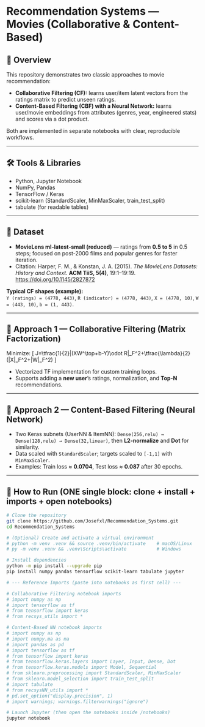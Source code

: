# Recommendation Systems — Movies (Collaborative & Content-Based)

## 📌 Overview
This repository demonstrates two classic approaches to movie recommendation:
- **Collaborative Filtering (CF):** learns user/item latent vectors from the ratings matrix to predict unseen ratings.
- **Content-Based Filtering (CBF) with a Neural Network:** learns user/movie embeddings from attributes (genres, year, engineered stats) and scores via a dot product.

Both are implemented in separate notebooks with clear, reproducible workflows.

---

## 🛠️ Tools & Libraries
- Python, Jupyter Notebook
- NumPy, Pandas
- TensorFlow / Keras
- scikit-learn (StandardScaler, MinMaxScaler, train_test_split)
- tabulate (for readable tables)

---

## 📂 Dataset
- **MovieLens ml-latest-small (reduced)** — ratings from **0.5 to 5** in 0.5 steps; focused on post-2000 films and popular genres for faster iteration.
- Citation: Harper, F. M., & Konstan, J. A. (2015). *The MovieLens Datasets: History and Context.* **ACM TiiS, 5(4)**, 19:1–19:19. https://doi.org/10.1145/2827872

**Typical CF shapes (example):**  
`Y (ratings) = (4778, 443)`, `R (indicator) = (4778, 443)`, `X = (4778, 10)`, `W = (443, 10)`, `b = (1, 443)`.

---

## 🧠 Approach 1 — Collaborative Filtering (Matrix Factorization)
Minimize:
\[
J=\tfrac{1}{2}\|(XW^\top+b-Y)\odot R\|_F^2+\tfrac{\lambda}{2}(\|X\|_F^2+\|W\|_F^2)
\]
- Vectorized TF implementation for custom training loops.
- Supports adding a **new user**’s ratings, normalization, and **Top-N** recommendations.

---

## 🧠 Approach 2 — Content-Based Filtering (Neural Network)
- Two Keras subnets (UserNN & ItemNN): `Dense(256,relu) → Dense(128,relu) → Dense(32,linear)`, then **L2-normalize** and **Dot** for similarity.
- Data scaled with `StandardScaler`; targets scaled to `[-1,1]` with `MinMaxScaler`.
- Examples: Train loss ≈ **0.0704**, Test loss ≈ **0.087** after 30 epochs.

---

## 🚀 How to Run (ONE single block: clone + install + imports + open notebooks)
```bash
# Clone the repository
git clone https://github.com/Josefxl/Recommendation_Systems.git
cd Recommendation_Systems

# (Optional) Create and activate a virtual environment
# python -m venv .venv && source .venv/bin/activate    # macOS/Linux
# py -m venv .venv && .venv\Scripts\activate           # Windows

# Install dependencies
python -m pip install --upgrade pip
pip install numpy pandas tensorflow scikit-learn tabulate jupyter

# --- Reference Imports (paste into notebooks as first cell) ---

# Collaborative Filtering notebook imports
# import numpy as np
# import tensorflow as tf
# from tensorflow import keras
# from recsys_utils import *

# Content-Based NN notebook imports
# import numpy as np
# import numpy.ma as ma
# import pandas as pd
# import tensorflow as tf
# from tensorflow import keras
# from tensorflow.keras.layers import Layer, Input, Dense, Dot
# from tensorflow.keras.models import Model, Sequential
# from sklearn.preprocessing import StandardScaler, MinMaxScaler
# from sklearn.model_selection import train_test_split
# import tabulate
# from recsysNN_utils import *
# pd.set_option("display.precision", 1)
# import warnings; warnings.filterwarnings("ignore")

# Launch Jupyter (then open the notebooks inside /notebooks)
jupyter notebook
